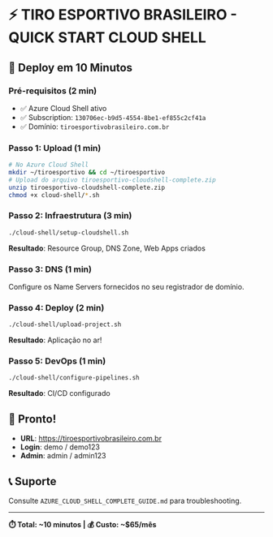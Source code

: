 # ⚡ TIRO ESPORTIVO BRASILEIRO - QUICK START CLOUD SHELL

## 🎯 Deploy em 10 Minutos

### **Pré-requisitos (2 min)**
- ✅ Azure Cloud Shell ativo
- ✅ Subscription: `130706ec-b9d5-4554-8be1-ef855c2cf41a`
- ✅ Domínio: `tiroesportivobrasileiro.com.br`

### **Passo 1: Upload (1 min)**
```bash
# No Azure Cloud Shell
mkdir ~/tiroesportivo && cd ~/tiroesportivo
# Upload do arquivo tiroesportivo-cloudshell-complete.zip
unzip tiroesportivo-cloudshell-complete.zip
chmod +x cloud-shell/*.sh
```

### **Passo 2: Infraestrutura (3 min)**
```bash
./cloud-shell/setup-cloudshell.sh
```
**Resultado**: Resource Group, DNS Zone, Web Apps criados

### **Passo 3: DNS (1 min)**
Configure os Name Servers fornecidos no seu registrador de domínio.

### **Passo 4: Deploy (2 min)**
```bash
./cloud-shell/upload-project.sh
```
**Resultado**: Aplicação no ar!

### **Passo 5: DevOps (1 min)**
```bash
./cloud-shell/configure-pipelines.sh
```
**Resultado**: CI/CD configurado

## 🎉 Pronto!

- **URL**: https://tiroesportivobrasileiro.com.br
- **Login**: demo / demo123
- **Admin**: admin / admin123

## 📞 Suporte

Consulte `AZURE_CLOUD_SHELL_COMPLETE_GUIDE.md` para troubleshooting.

---

**⏱️ Total: ~10 minutos | 💰 Custo: ~$65/mês**

